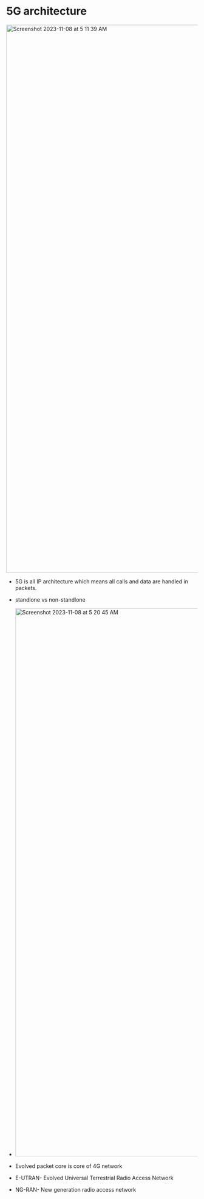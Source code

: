 # 5G architecture
<img width="1440" alt="Screenshot 2023-11-08 at 5 11 39 AM" src="https://github.com/dhirukumar/Technologies-Architecture-and-protocol/assets/146316525/ecbc950c-bb1a-472c-aeeb-6fbb5eca589e">

- 5G is all IP architecture which means all calls and data are handled in packets.

- standlone vs non-standlone
- <img width="1440" alt="Screenshot 2023-11-08 at 5 20 45 AM" src="https://github.com/dhirukumar/Technologies-Architecture-and-protocol/assets/146316525/885c806d-7a83-476a-94fc-462ac73dc4d1">

- Evolved packet core is core of 4G network
  
- E-UTRAN- Evolved Universal Terrestrial Radio Access Network
  
- NG-RAN- New generation radio access network














